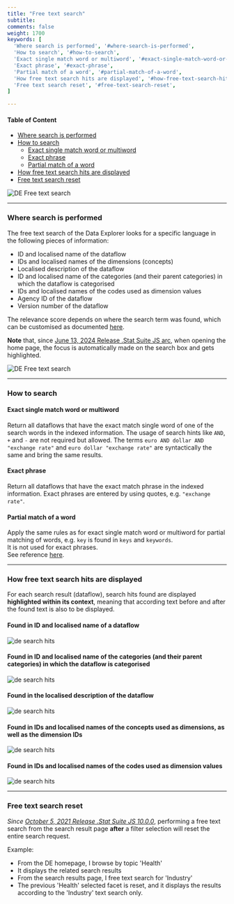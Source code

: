 ```yaml
---
title: "Free text search"
subtitle: 
comments: false
weight: 1700
keywords: [
  'Where search is performed', '#where-search-is-performed',
  'How to search', '#how-to-search',
  'Exact single match word or multiword', '#exact-single-match-word-or-multiword',
  'Exact phrase', '#exact-phrase',
  'Partial match of a word', '#partial-match-of-a-word',
  'How free text search hits are displayed', '#how-free-text-search-hits-are-displayed',
  'Free text search reset', '#free-text-search-reset',
]

---
```


#### Table of Content
- [Where search is performed](#where-search-is-performed)
- [How to search](#how-to-search)
  - [Exact single match word or multiword](#exact-single-match-word-or-multiword)
  - [Exact phrase](#exact-phrase)
  - [Partial match of a word](#partial-match-of-a-word)
- [How free text search hits are displayed](#how-free-text-search-hits-are-displayed)
- [Free text search reset](#free-text-search-reset)

![DE Free text search](/dotstatsuite-documentation/images/de-free-text-search.png)

---

### Where search is performed
The free text search of the Data Explorer looks for a specific language in the following pieces of information:
* ID and localised name of the dataflow
* IDs and localised names of the dimensions (concepts)
* Localised description of the dataflow
* ID and localised name of the categories (and their parent categories) in which the dataflow is categorised
* IDs and localised names of the codes used as dimension values
* Agency ID of the dataflow
* Version number of the dataflow

The relevance score depends on where the search term was found, which can be customised as documented [here](/dotstatsuite-documentation/configurations/search-config/#relevance-of-free-text-search-results-how-to-tweak-the-weights-of-specific-dataflow-properties).

**Note** that, since [June 13, 2024 Release .Stat Suite JS arc](/dotstatsuite-documentation/changelog/#june-13-2024), when opening the home page, the focus is automatically made on the search box and gets highlighted.

![DE Free text search](/dotstatsuite-documentation/images/de-free-text-search-focus.png)

---

### How to search
#### Exact single match word or multiword
Return all dataflows that have the exact match single word of one of the search words in the indexed information. The usage of search hints like `AND`, `+` and `-` are not required but allowed. The terms `euro AND dollar AND "exchange rate"` and `euro dollar "exchange rate"` are syntactically the same and bring the same results.

#### Exact phrase
Return all dataflows that have the exact match phrase in the indexed information. Exact phrases are entered by using quotes, e.g. `"exchange rate"`.

#### Partial match of a word
Apply the same rules as for exact single match word or multiword for partial matching of words, e.g. `key` is found in `keys` and `keywords`.  
It is not used for exact phrases.  
See reference [here](https://www.elastic.co/guide/en/elasticsearch/guide/current/partial-matching.html).

---

### How free text search hits are displayed
For each search result (dataflow), search hits found are displayed **highlighted within its context**, meaning that according text before and after the found text is also to be displayed.

#### Found in ID and localised name of a dataflow
![de search hits](/dotstatsuite-documentation/images/de-search-hits-1.png)

#### Found in ID and localised name of the categories (and their parent categories) in which the dataflow is categorised
![de search hits](/dotstatsuite-documentation/images/de-search-hits-2.png)

#### Found in the localised description of the dataflow
![de search hits](/dotstatsuite-documentation/images/de-search-hits-3.png)

#### Found in IDs and localised names of the concepts used as dimensions, as well as the dimension IDs
![de search hits](/dotstatsuite-documentation/images/de-search-hits-4.png)

#### Found in IDs and localised names of the codes used as dimension values
![de search hits](/dotstatsuite-documentation/images/de-search-hits-5.png)

---

### Free text search reset
*Since [October 5, 2021 Release .Stat Suite JS 10.0.0](/dotstatsuite-documentation/changelog/#october-5-2021)*, performing a free text search from the search result page **after** a filter selection will reset the entire search request.

Example:
* From the DE homepage, I browse by topic 'Health'
* It displays the related search results
* From the search results page, I free text search for 'Industry'
* The previous 'Health' selected facet is reset, and it displays the results according to the 'Industry' text search only.
